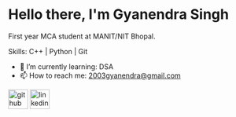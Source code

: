 # Hello there, I'm Gyanendra Singh
First year MCA student at MANIT/NIT Bhopal.

Skills: C++ | Python | Git

- 🌱 I’m currently learning: DSA 
- 📫 How to reach me: 2003gyanendra@gmail.com 


[<img src='https://cdn.jsdelivr.net/npm/simple-icons@3.0.1/icons/github.svg' alt='github' height='40'>](https://github.com/Gyanendra28)  [<img src='https://cdn.jsdelivr.net/npm/simple-icons@3.0.1/icons/linkedin.svg' alt='linkedin' height='40'>](https://www.linkedin.com/in/gyanendra-singh-a56164252/)  

